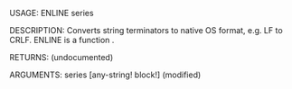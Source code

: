 USAGE:
     ENLINE series 

DESCRIPTION:
     Converts string terminators to native OS format, e.g. LF to CRLF.
     ENLINE is a function .

RETURNS:
    (undocumented)

ARGUMENTS:
    series [any-string! block!]
        (modified)
